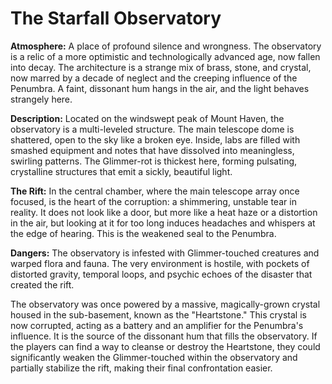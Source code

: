 # The Starfall Observatory

**Atmosphere:** A place of profound silence and wrongness. The observatory is a relic of a more optimistic and technologically advanced age, now fallen into decay. The architecture is a strange mix of brass, stone, and crystal, now marred by a decade of neglect and the creeping influence of the Penumbra. A faint, dissonant hum hangs in the air, and the light behaves strangely here.

**Description:** Located on the windswept peak of Mount Haven, the observatory is a multi-leveled structure. The main telescope dome is shattered, open to the sky like a broken eye. Inside, labs are filled with smashed equipment and notes that have dissolved into meaningless, swirling patterns. The Glimmer-rot is thickest here, forming pulsating, crystalline structures that emit a sickly, beautiful light.

**The Rift:** In the central chamber, where the main telescope array once focused, is the heart of the corruption: a shimmering, unstable tear in reality. It does not look like a door, but more like a heat haze or a distortion in the air, but looking at it for too long induces headaches and whispers at the edge of hearing. This is the weakened seal to the Penumbra.

**Dangers:** The observatory is infested with Glimmer-touched creatures and warped flora and fauna. The very environment is hostile, with pockets of distorted gravity, temporal loops, and psychic echoes of the disaster that created the rift.

The observatory was once powered by a massive, magically-grown crystal housed in the sub-basement, known as the "Heartstone." This crystal is now corrupted, acting as a battery and an amplifier for the Penumbra's influence. It is the source of the dissonant hum that fills the observatory. If the players can find a way to cleanse or destroy the Heartstone, they could significantly weaken the Glimmer-touched within the observatory and partially stabilize the rift, making their final confrontation easier.
